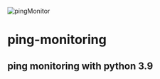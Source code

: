 ![pingMonitor](https://user-images.githubusercontent.com/23629581/129070950-a8deee45-20a7-498d-a43a-b49073bc67c8.JPG)
# ping-monitoring
## ping monitoring with python 3.9
